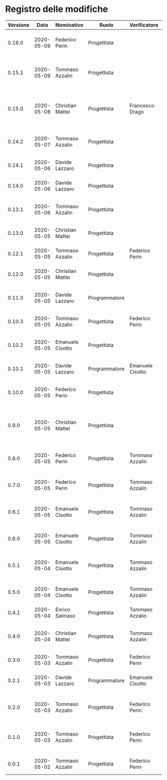# Registro delle modifiche
Versione | Data | Nominativo | Ruolo | Verificatore | Descrizione
------------- | ------------- | ------------- | ------------- | ------------- | -------------
0.16.0 | 2020-05-09 | Federico Perin | Progettista | | Aggiunta e verifica sezione scopo del documento.
0.15.1 | 2020-05-09 | Tommaso Azzalin | Progettista | | Aggiornamento API e diagrammi delle classi backend, semplificati.
0.15.0 | 2020-05-08 | Christian Mattei | Progettista | Francesco Drago | Stesura descrizioni diagrammi delle classi ed estendibilità dell'applicazione.
0.14.2 | 2020-05-07 | Tommaso Azzalin | Progettista | | Aggiornate descrizioni dei package del backend.
0.14.1 | 2020-05-06 | Davide Lazzaro | Progettista | | Finita architettura backend.
0.14.0 | 2020-05-06 | Davide Lazzaro | Progettista | | Aggiunta architettura backend.
0.13.1 | 2020-05-06 | Tommaso Azzalin | Progettista | | Aggiornati diagrammi delle classi dell'applicazione.
0.13.0 | 2020-05-05 | Christian Mattei | Progettista | | Stesura diagramma classi applicazione. 
0.12.1 | 2020-05-05 | Tommaso Azzalin | Progettista | Federico Perin | Completata sezione Requisiti del Backend.
0.12.0 | 2020-05-05 | Christian Mattei | Progettista | | Stesura architettura applicazione. 
0.11.0 | 2020-05-05 | Davide Lazzaro | Programmatore | | Aggiunta contenuto sezione package nel Backend.
0.10.3 | 2020-05-05 | Tommaso Azzalin | Progettista | Federico Perin | Correzione documentazione API.
0.10.2 | 2020-05-05 | Emanuele Cisotto | Progettista | | Correzione stile diagrammi classi e sequenza web-app.
0.10.1 | 2020-05-05| Davide Lazzaro | Programmatore | Emanuele Cisotto | Aggiunti diagrammi nella sezione classi.
0.10.0 | 2020-05-05 | Federico Perin   | Progettista | | Stesura e verifica della sezione Requisiti e installazione.
0.9.0 | 2020-05-05 | Christian Mattei | Progettista | | Aggiunto diagrammi dei package dell'applicazione e stesura della sezione. 
0.8.0 | 2020-05-05 | Federico Perin   | Progettista | Tommaso Azzalin | Stesura e verifica dei diagrammi delle classi per la web-app.
0.7.0 | 2020-05-05 | Federico Perin   | Progettista | Tommaso Azzalin | Stesura e verifica dei diagrammi package per la web-app.
0.6.1 | 2020-05-05 | Emanuele Cisotto | Progettista | Tommaso Azzalin | Aggiunti diagrammi di sequenza per la web-app.
0.6.0 | 2020-05-05 | Emanuele Cisotto | Progettista | Tommaso Azzalin | Stesura dei diagrammi di sequenza per la web-app.
0.5.1 | 2020-05-04 | Emanuele Cisotto | Progettista | Tommaso Azzalin | Aggiunta introduzione e architettura web-app.
0.5.0 | 2020-05-04 | Emanuele Cisotto | Progettista | Tommaso Azzalin | Stesura della introduzione e della architettura web-app.
0.4.1 | 2020-05-04 | Enrico Salmaso | Progettista | Tommaso Azzalin | Stesura sezione Requisiti.
0.4.0 | 2020-05-04 | Christian Mattei | Progettista | Tommaso Azzalin | Stesura introduzione applicazione e struttura della sezione Requisiti.
0.3.0 | 2020-05-03 | Tommaso Azzalin | Progettista | Federico Perin | Aggiunti requisiti per il backend.
0.2.1 | 2020-05-03 | Davide Lazzaro  | Programmatore | Emanuele Cisotto | Aggiunti diagrammi alle sezioni classi e sequenza.
0.2.0 | 2020-05-03 | Tommaso Azzalin | Progettista | Federico Perin | Aggiunta diagrammi package per il backend.
0.1.0 | 2020-05-03 | Tommaso Azzalin | Progettista | Federico Perin | Aggiunta estensione per visualizzazione di immagini a full-screen.
0.0.1 | 2020-05-02 | Tommaso Azzalin | Progettista | Federico Perin | Creata struttura sito web manuale manutentore.
